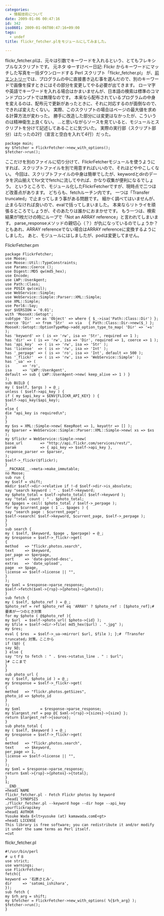 ```yaml
---
categories:
  - 情報技術について
date: 2009-01-06 00:47:16
id: 342
iso8601: 2009-01-06T00:47:16+09:00
tags:
  - undef
title: flickr_fetcher.plをモジュールにしてみました。

---
```


<p>flickr_fetcher.plは、元々は引数でキーワードを入れるという、とてもフレキシブルなスクリプトです。
元ネタ
ゆーすけべー日記: Flickr からキーワードにマッチした写真を一括ダウンロードする Perl スクリプト「flickr_fetcher.pl」
が、<a href="http://www.nishimiyahara.net/2009/01/05/223856" target="_blank">前エントリー</a>では、プログラムの中に直接書き込む事を選んだので、別のキーワードで画像を探すときにはその部分を変更してやる必要が出てきます。
ローマ字や英語でキーワードを入れる場合はかまいませんが、日本語の検索は標準のコマンドプロンプトでは無理なのです。
本来なら配布されているプログラムの中身を変えるのは、配布元で更新があったときに、それに対応するのが面倒なので、できれば変えたくない。
実際、このスクリプトの場合はページの最大値を求める計算方法が変わった。
勝手に改造した部分には変更はなかったが、こういうのは精神衛生上良くない。
&#133;と思いながらソースを見ていると、モジュールとスクリプトを分けて記述してあることに気づいた。
実際の実行部（スクリプト部分）はたったの2行（宣言と空白を入れて4行）だった。</p>

<pre><code>package main;
my &#36;fetcher = FlickrFetcher-&#62;new_with_options();
&#36;fetcher-&#62;run();</code></pre>

<p>ここだけを別のファイルに切り分けて、FlickrFetcherモジュールを使うようにすれば、スクリプトファイルを別で用意すればいいので、それほどややこしくない。
今回は、スクリプトファイルの中身は簡単でしたが、keywordとdirのデータを沢山揃えてfor文でfetchに流してやれば、かなり収集が便利になるでしょう。
というところで、モジュール化したFlickrFetcherですが、現時点で二つほど改善点があります。
どちらも、fetchルーチン内です。
一つは「Transfer truncated」で止まってしまう事がある問題です。
細かく調べてはいませんが、止まらなければ良いので、evalで括ってしまいました。
本来ならリトライを頑張るところでしょうが、そのあたりは誰かにおまかせです。
もう一つは、検索結果が1枚だけの時にループで「Not an ARRAY reference」と言われてしまいます。
parse_responseメソッドの親切心（？）が仇になっているのでしょうか？
ともあれ、ARRAY referenceでない場合はARRAY referenceに変換するようにしました。
あと、モジュールにはしましたが、podは変更してません。</p>

<p>
FlickrFetcher.pm</p>

<pre><code>package FlickrFetcher;
use Moose;
use Moose::Util::TypeConstraints;
use Params::Coerce ();
use Digest::MD5 qw(md5_hex);
use Encode;
use LWP::UserAgent;
use Path::Class;
use POSIX qw(ceil);
use WebService::Simple;
use WebService::Simple::Parser::XML::Simple;
use XML::Simple;
use Perl6::Say;
our &#36;VERSION = '0.01';
with 'MooseX::Getopt';
subtype 'Dir' =&#62; as 'Object' =&#62; where { &#36;_-&#62;isa('Path::Class::Dir') };
coerce 'Dir'  =&#62; from 'Str'  =&#62; via   { Path::Class::Dir-&#62;new(&#36;_) };
MooseX::Getopt::OptionTypeMap-&#62;add_option_type_to_map( 'Dir' =&#62; '=s' );
has 'keyword' =&#62; ( is =&#62; 'rw', isa =&#62; 'Str', required =&#62; 1 );
has 'dir' =&#62; ( is =&#62; 'rw', isa =&#62; 'Dir', required =&#62; 1, coerce =&#62; 1 );
has 'api_key'  =&#62; ( is =&#62; 'rw', isa =&#62; 'Str' );
has 'license'  =&#62; ( is =&#62; 'rw', isa =&#62; 'Int' );
has '_perpage' =&#62; ( is =&#62; 'ro', isa =&#62; 'Int', default =&#62; 500 );
has '_flickr'  =&#62; ( is =&#62; 'rw', isa =&#62; 'WebService::Simple' );
has '_ua' =&#62; (
is      =&#62; 'ro',
isa     =&#62; 'LWP::UserAgent',
default =&#62; sub { LWP::UserAgent-&#62;new( keep_alive =&#62; 1 ) }
);
sub BUILD {
my ( &#36;self, &#36;args ) = @_;
unless ( &#36;self-&#62;api_key ) {
if ( my &#36;api_key = &#36;ENV{FLICKR_API_KEY} ) {
&#36;self-&#62;api_key(&#36;api_key);
}
else {
die &#34;api_key is required\n&#34;;
}
}
my &#36;xs = XML::Simple-&#62;new( KeepRoot =&#62; 1, keyattr =&#62; [] );
my &#36;parser = WebService::Simple::Parser::XML::Simple-&#62;new( xs =&#62; &#36;xs );
my &#36;flickr = WebService::Simple-&#62;new(
base_url        =&#62; &#34;http://api.flickr.com/services/rest/&#34;,
param           =&#62; { api_key =&#62; &#36;self-&#62;api_key },
response_parser =&#62; &#36;parser,
);
&#36;self-&#62;_flickr(&#36;flickr);
}
__PACKAGE__-&#62;meta-&#62;make_immutable;
no Moose;
sub run {
my &#36;self = shift;
mkdir &#36;self-&#62;dir-&#62;relative if !-d &#36;self-&#62;dir-&#62;is_absolute;
say &#34;search keyword : &#34; . &#36;self-&#62;keyword;
my &#36;photo_total = &#36;self-&#62;photo_total( &#36;self-&#62;keyword );
say &#34;total count : &#34; . &#36;photo_total;
my &#36;pages = ceil( &#36;photo_total / &#36;self-&#62;_perpage );
for my &#36;current_page ( 1 .. &#36;pages ) {
say &#34;search page : &#36;current_page&#34;;
&#36;self-&#62;search( &#36;self-&#62;keyword, &#36;current_page, &#36;self-&#62;_perpage );
}
}
sub search {
my ( &#36;self, &#36;keyword, &#36;page , &#36;perpage) = @_;
my &#36;response = &#36;self-&#62;_flickr-&#62;get(
{
method   =&#62; &#34;flickr.photos.search&#34;,
text     =&#62; &#36;keyword,
per_page =&#62; &#36;perpage,
sort     =&#62; 'date-posted-desc',
extras   =&#62; 'date_upload',
page  =&#62; &#36;page,
license =&#62; &#36;self-&#62;license || &#34;&#34;,
}
);
my &#36;xml = &#36;response-&#62;parse_response;
&#36;self-&#62;fetch(&#36;xml-&#62;{rsp}-&#62;{photos}-&#62;{photo});
}
sub fetch {
my ( &#36;self, &#36;photo_ref ) = @_;
&#36;photo_ref = ref &#36;photo_ref eq 'ARRAY' ? &#36;photo_ref : [&#36;photo_ref];# 要素が一つのとき対策
for my &#36;photo ( @&#36;photo_ref ){
my &#36;url  = &#36;self-&#62;photo_url( &#36;photo-&#62;{id} );
my &#36;file = &#36;self-&#62;dir-&#62;file( md5_hex(&#36;url) . &#34;.jpg&#34; );
my &#36;res;
eval { &#36;res  = &#36;self-&#62;_ua-&#62;mirror( &#36;url, &#36;file ); };# 「Transfer truncated」対策。ここから
if (&#36;@) {
say &#36;@;
} else {
say &#34;try to fetch : &#34; . &#36;res-&#62;status_line . &#34; : &#36;url&#34;;
}# ここまで
}
}
sub photo_url {
my ( &#36;self, &#36;photo_id ) = @_;
my &#36;response = &#36;self-&#62;_flickr-&#62;get(
{
method   =&#62; &#34;flickr.photos.getSizes&#34;,
photo_id =&#62; &#36;photo_id
}
);
my &#36;xml         = &#36;response-&#62;parse_response;
my &#36;largest_ref = pop @{ &#36;xml-&#62;{rsp}-&#62;{sizes}-&#62;{size} };
return &#36;largest_ref-&#62;{source};
}
sub photo_total {
my ( &#36;self, &#36;keyword ) = @_;
my &#36;response = &#36;self-&#62;_flickr-&#62;get(
{
method   =&#62; &#34;flickr.photos.search&#34;,
text     =&#62; &#36;keyword,
per_page =&#62; 1,
license =&#62; &#36;self-&#62;license || &#34;&#34;,
}
);
my &#36;xml = &#36;response-&#62;parse_response;
return &#36;xml-&#62;{rsp}-&#62;{photos}-&#62;{total};
}
1;
__END__
=head1 NAME
flickr_fetcher.pl - Fetch Flickr photos by keyword
=head1 SYNOPSIS
./flickr_fetcher.pl --keyword hoge --dir hoge --api_key yourflickrapikey
=head1 AUTHOR
Yusuke Wada E&#60;lt&#62;yusuke (at) kamawada.comE&#60;gt&#62;
=head1 LICENSE
This library is free software; you can redistribute it and/or modify
it under the same terms as Perl itself.
=cut
</code></pre>

<p>flickr_fetcher.pl</p>

<pre><code>#!/usr/bin/perl
# ｕｔｆ８
use strict;
use warnings;
use FlickrFetcher;
fetch({
keyword =&#62; '石原さとみ',
dir     =&#62; 'satomi_ishihara',
});
sub fetch {
my &#36;rh_arg = shift;
my &#36;fetcher = FlickrFetcher-&#62;new_with_options( %{&#36;rh_arg} );
&#36;fetcher-&#62;run();
}
</code></pre>
    	